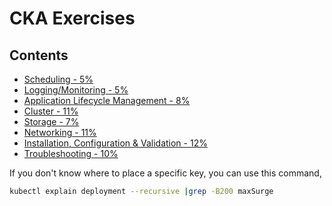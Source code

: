 # CKA Exercises

## Contents

- [Scheduling - 5%](Scheduling.md)
- [Logging/Monitoring - 5%](Logging&Monitoring.md)
- [Application Lifecycle Management - 8%](ApplicationLifecycleManagement.md)
- [Cluster - 11%](Cluster.md)
- [Storage - 7%](Storage.md)
- [Networking - 11%](Networking.md)
- [Installation, Configuration & Validation - 12%](Installation.md)
- [Troubleshooting - 10%](Troubleshooting.md)

If you don't know where to place a specific key, you can use this command,

```bash
kubectl explain deployment --recursive |grep -B200 maxSurge
```
